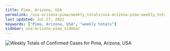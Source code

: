 ```yaml
---
title: Pima, Arizona, USA
permalink: /usa-arizona-pima/weekly_totals/usa-arizona-pima-weekly_totals.html
last_updated: Jul 27, 2021
keywords: ["Pima, Arizona, USA", "weekly totals"]
sidebar: usa-arizona-pima_sidebar
---
```


![Weekly Totals of Confirmed Cases for Pima, Arizona, USA](/covid_tracker/images/graphs/usa-arizona-pima-weekly_totals_graph.png)
